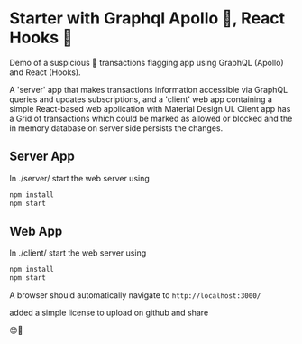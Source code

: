 # Starter with Graphql Apollo 🍇, React Hooks 🌿

Demo of a suspicious 🔏 transactions flagging app using GraphQL (Apollo) and React (Hooks).

A 'server' app that makes transactions information accessible via GraphQL queries and updates subscriptions, and a 'client' web app containing a simple React-based web application with Material Design UI. Client app has a Grid of transactions which could be marked as allowed or blocked and the in memory database on server side persists the changes.  

## Server App
In ./server/ start the web server using
```bash
npm install
npm start
```

## Web App
In ./client/ start the web server using
```bash
npm install
npm start
```

A browser should automatically navigate to
 ```http://localhost:3000/```

 added a simple license to upload on github and share


 😊🙌

